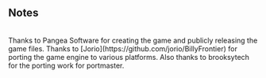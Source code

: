 ## Notes
<br/>
Thanks to Pangea Software for creating the game and publicly releasing the game files. Thanks to [Jorio](https://github.com/jorio/BillyFrontier) for porting the game engine to various platforms. Also thanks to brooksytech for the porting work for portmaster.
<br/>
